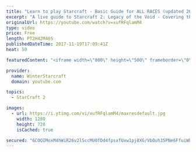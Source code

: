```yaml
---
title: "Learn to play Starcraft - Basic Guide for ALL RACES (updated 2017)"
excerpt: "A live guide to Starcraft 2: Legacy of the Void - Covering the basics and build orders for all of the races, and covering the important decisions to be made early in the game.  Not a step by step guide but a demonstration once you have the very basics of the units and races!"
originalUrl: https://youtube.com/watch?v=xufRFqlamM4
type: video
price: Free
length: PT2H42M46S
publishedDateTime: 2017-11-19T17:09:41Z
heat: 50

featuredContent: "<iframe width=\"800\" height=\"500\" frameborder=\"0\" src=\"https://www.youtube.com/embed/xufRFqlamM4\" allow=\"accelerometer; autoplay; encrypted-media; gyroscope; picture-in-picture\" allowfullscreen></iframe>"

provider:
  name: WinterStarcraft
  domain: youtube.com

topics:
  - StarCraft 2

images:
  - url: https://i.ytimg.com/vi/xufRFqlamM4/maxresdefault.jpg
    width: 1280
    height: 720
    isCached: true

secured: "6COQIMoxM4hWiR26v2lSccMU0fDd4fpsxfUxw1pj8XG/VbOuh35PNe6FfuiWbwTp5EC2Ox+rbtKd4K7By9tYPOiBWYWBLe2PN+50UZrPQuCx9OaHJoYRsUDHxf0QLxNPE5IvuBXeh1bbA6vVTpZnEhOKAjI1/HG/Uhy2Lhb6NHCJfolXhXGiLZ1g6UTwt2UtWPdicjMpNFJ2KSHDdD6c20KbBwneOSSq+WPgjAPF2cIWCwMX/AJdH6+dfdDAGIb8X1YGM8OAXM8Up23WF2Rqu8oDOmJYt711lfRPQP6h06i0HauWX72xPFg4UoeJnb7Zq5D0FPEFLTXbpclsOmPtBpL/D0KyFexs9gl2kOySeoRUg5yDPthZwqsCNH/DIPYB2wHVjEI0xT/ZI3+eDrjGZIvaHFLLJQCobx1yDs8MA9yhOYp5LhAsdEuN/tMxRuBP;D6zGW/GmJpRoLaTwc28CGg=="
---
```


